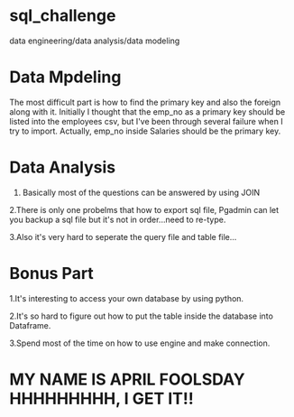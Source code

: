 # sql_challenge
data engineering/data analysis/data modeling

# Data Mpdeling

The most difficult part is how to find the primary key and also the foreign along with it. Initially I thought that the emp_no as a primary key should be listed into the employees csv, but I've been through several failure when I try to import. Actually, emp_no inside Salaries should be the primary key.

# Data Analysis

1. Basically most of the questions can be answered by using JOIN

2.There is only one probelms that how to export sql file, Pgadmin can let you backup a sql file but it's not in order...need to re-type.

3.Also it's very hard to seperate the query file and table file...

# Bonus Part

1.It's interesting to access your own database by using python.

2.It's so hard to figure out how to put the table inside the database into Dataframe.

3.Spend most of the time on how to use engine and make connection.


# MY NAME IS APRIL FOOLSDAY HHHHHHHHH, I GET IT!!
